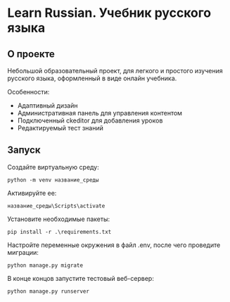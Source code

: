 # Learn Russian. Учебник русского языка
## О проекте
Небольшой образовательный проект, для легкого и простого изучения русского языка, оформленный в виде онлайн учебника.

Особенности:
* Адаптивный дизайн
* Административная панель для управления контентом
* Подключенный ckeditor для добавления уроков
* Редактируемый тест знаний

## Запуск
Создайте виртуальную среду:
```
python -m venv название_среды
```

Активируйте ее:
```
название_среды\Scripts\activate
```

Установите необходимые пакеты:
```
pip install -r .\requirements.txt
```

Настройте переменные окружения в файл .env, после чего проведите миграции:
```
python manage.py migrate
```

В конце концов запустите тестовый веб-сервер:
```
python manage.py runserver
```
